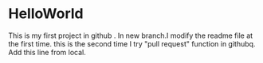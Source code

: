 # HelloWorld
This is my first project in github .
In new branch.I modify the readme file at the first time.
this is the second time I try  "pull request" function in githubq.
Add this line from local.
